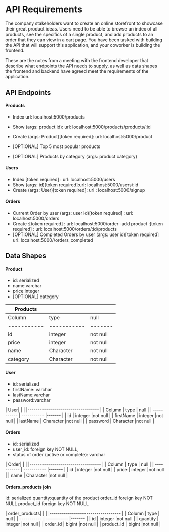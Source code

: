 # API Requirements
The company stakeholders want to create an online storefront to showcase their great product ideas. Users need to be able to browse an index of all products, see the specifics of a single product, and add products to an order that they can view in a cart page. You have been tasked with building the API that will support this application, and your coworker is building the frontend.

These are the notes from a meeting with the frontend developer that describe what endpoints the API needs to supply, as well as data shapes the frontend and backend have agreed meet the requirements of the application. 

## API Endpoints
#### Products
- Index url: localhost:5000/products
- Show (args: product id): url: localhost:5000/products/products/:id
- Create (args: Product)[token required]: url: localhost:5000/product

- [OPTIONAL] Top 5 most popular products 
- [OPTIONAL] Products by category (args: product category)


#### Users
- Index [token required] : url: localhost:5000/users
- Show (args: id)[token required]:url: localhost:5000/users/:id
- Create (args: User)[token required]: url : localhost:5000/signup

#### Orders
- Current Order by user (args: user id)[token required] : url: localhost:5000/orders
- Create :[token required] : url: localhost:5000/order
-add product :[token required] : url: localhost:5000/orders/:id/products
- [OPTIONAL] Completed Orders by user (args: user id)[token required] url: localhost:5000//orders_completed


## Data Shapes
#### Product
- id: serialized
- name:varchar
- price:integer
- [OPTIONAL] category


| Products    |             |            |
|-------------|-------------|---------   |
| Column      | type        | null       |
| ----------- | ----------- |-------     |
| id          | integer     |not null    |
| price       | integer     |not null    |
| name        | Character   |not null    |
| category    | Character   |not null    |


#### User
- id: serialized
- firstName: varchar
- lastName:varchar
- password:varchar

|           User|             |            |
|-----------------------------------     |
| Column      | type        | null       |
| ----------- | ----------- |-------     |
| id          | integer     |not null    |
| firstName   | integer     |not null    |
| lastName    | Character   |not null    |
| password    | Character   |not null    |

#### Orders
- id: serialized
- user_id: foreign key NOT NULL,
- status of order (active or complete): varchar

|           Order|             |            |
|-----------------------------------     |
| Column      | type        | null       |
| ----------- | ----------- |-------     |
| id          | integer     |not null    |
| price       | integer     |not null    |
| name        | Character   |not null    |

#### Orders_products join
 id: serialized
 quantity:quantity of the product
 order_id foreign key NOT NULL
 product_id foreign key NOT NULL

|           order_products|             |            |
|-----------------------------------       |
| Column      | type          | null       |
| ----------- | -----------   |-------     |
| id          | integer       |not null    |
| quantity    | integer       |not null    |
| order_id    | bigint        |not null    |
| product_id  | bigint        |not null    |
